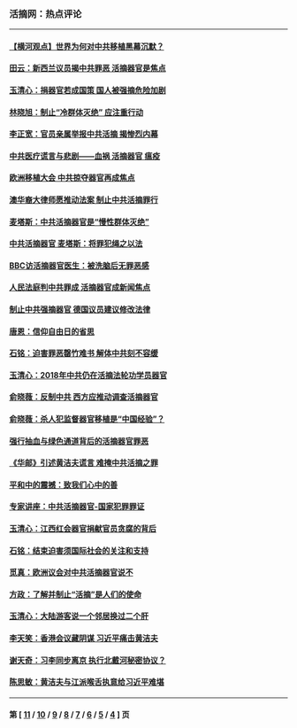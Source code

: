 ### 活摘网：热点评论
---
#### [【横河观点】世界为何对中共移植黑幕沉默？](../../pages/nf5879/n13244249.md?10230430) 
#### [田云：新西兰议员揭中共罪恶 活摘器官是焦点](../../pages/nf5879/n13070629.md?10230430) 
#### [玉清心：捐器官若成国策 国人被强摘危险加剧](../../pages/nf5879/n12802713.md?10230430) 
#### [林晓旭：制止“冷群体灭绝” 应注重行动](../../pages/nf5879/n12779736.md?10230430) 
#### [李正宽：官员亲属举报中共活摘 揭惨烈内幕](../../pages/nf5879/n12684490.md?10230430) 
#### [中共医疗谎言与悲剧——血祸 活摘器官 瘟疫](../../pages/nf5879/n12372103.md?10230430) 
#### [欧洲移植大会 中共掠夺器官再成焦点](../../pages/nf5879/n11538883.md?10230430) 
#### [澳华裔大律师愿推动法案 制止中共活摘罪行](../../pages/nf5879/n11377039.md?10230430) 
#### [麦塔斯：中共活摘器官是“慢性群体灭绝”](../../pages/nf5879/n11350529.md?10230430) 
#### [中共活摘器官 麦塔斯：将罪犯绳之以法](../../pages/nf5879/n11347973.md?10230430) 
#### [BBC访活摘器官医生：被洗脑后无罪恶感](../../pages/nf5879/n11335935.md?10230430) 
#### [人民法庭判中共罪成 活摘器官成新闻焦点](../../pages/nf5879/n11331578.md?10230430) 
#### [制止中共强摘器官 德国议员建议修改法律](../../pages/nf5879/n11249451.md?10230430) 
#### [唐恩：信仰自由日的省思](../../pages/nf5879/n11003525.md?10230430) 
#### [石铭：迫害罪恶罄竹难书  解体中共刻不容缓](../../pages/nf5879/n10942855.md?10230430) 
#### [玉清心：2018年中共仍在活摘法轮功学员器官](../../pages/nf5879/n10914646.md?10230430) 
#### [俞晓薇：反制中共 西方应推动调查活摘器官](../../pages/nf5879/n10794671.md?10230430) 
#### [俞晓薇：杀人犯监督器官移植是“中国经验”？](../../pages/nf5879/n10466427.md?10230430) 
#### [强行抽血与绿色通道背后的活摘器官罪恶](../../pages/nf5879/n10004708.md?10230430) 
#### [《华邮》引述黄洁夫谎言 难掩中共活摘之罪](../../pages/nf5879/n9642309.md?10230430) 
#### [平和中的震撼：致我们心中的善](../../pages/nf5879/n9021123.md?10230430) 
#### [专家讲座：中共活摘器官-国家犯罪罪证](../../pages/nf5879/n8828153.md?10230430) 
#### [玉清心：江西红会器官捐献官员贪腐的背后](../../pages/nf5879/n8522122.md?10230430) 
#### [石铭：结束迫害须国际社会的关注和支持](../../pages/nf5879/n8443497.md?10230430) 
#### [觅真：欧洲议会对中共活摘器官说不](../../pages/nf5879/n8337486.md?10230430) 
#### [方政：了解并制止“活摘”是人们的使命](../../pages/nf5879/n8329214.md?10230430) 
#### [玉清心：大陆游客说一个邻居换过二个肝](../../pages/nf5879/n8291404.md?10230430) 
#### [李天笑：香港会议藏阴谋 习近平痛击黄洁夫](../../pages/nf5879/n8241459.md?10230430) 
#### [谢天奇：习李同步离京 执行北戴河秘密协议？](../../pages/nf5879/n8230418.md?10230430) 
#### [陈思敏：黄洁夫与江派喉舌执意给习近平难堪](../../pages/nf5879/n8222166.md?10230430) 

---
#### 第 [ [11](./11.md?10230430) / [10](./10.md?10230430) / [9](./9.md?10230430) / [8](./8.md?10230430) / [7](./7.md?10230430) / [6](./6.md?10230430) / [5](./5.md?10230430) / [4](./4.md?10230430) ] 页
